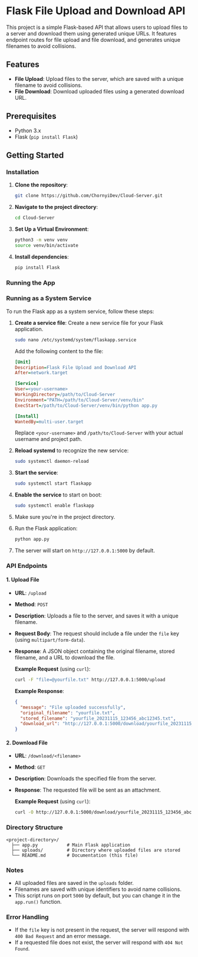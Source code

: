  # Flask File Upload and Download API

This project is a simple Flask-based API that allows users to upload files to a server and download them using generated unique URLs. It features endpoint routes for file upload and file download, and generates unique filenames to avoid collisions.

## Features
- **File Upload**: Upload files to the server, which are saved with a unique filename to avoid collisions.
- **File Download**: Download uploaded files using a generated download URL.

## Prerequisites
- Python 3.x
- Flask (`pip install Flask`)

## Getting Started

### Installation
1. **Clone the repository**:
   ```sh
   git clone https://github.com/ChornyiDev/Cloud-Server.git
   ```

2. **Navigate to the project directory**:
   ```sh
   cd Cloud-Server
   ```

3. **Set Up a Virtual Environment**:
   ```sh
   python3 -m venv venv
   source venv/bin/activate
   ```

5. **Install dependencies**:
   ```sh
   pip install Flask
   ```

### Running the App

### Running as a System Service

To run the Flask app as a system service, follow these steps:

1. **Create a service file**: Create a new service file for your Flask application.
   ```sh
   sudo nano /etc/systemd/system/flaskapp.service
   ```

   Add the following content to the file:
   ```ini
   [Unit]
   Description=Flask File Upload and Download API
   After=network.target

   [Service]
   User=<your-username>
   WorkingDirectory=/path/to/Cloud-Server
   Environment="PATH=/path/to/Cloud-Server/venv/bin"
   ExecStart=/path/to/Cloud-Server/venv/bin/python app.py

   [Install]
   WantedBy=multi-user.target
   ```

   Replace `<your-username>` and `/path/to/Cloud-Server` with your actual username and project path.

2. **Reload systemd** to recognize the new service:
   ```sh
   sudo systemctl daemon-reload
   ```

3. **Start the service**:
   ```sh
   sudo systemctl start flaskapp
   ```

4. **Enable the service** to start on boot:
   ```sh
   sudo systemctl enable flaskapp
   ```

1. Make sure you're in the project directory.
2. Run the Flask application:
   ```sh
   python app.py
   ```
3. The server will start on `http://127.0.0.1:5000` by default.

### API Endpoints

#### 1. Upload File
- **URL**: `/upload`
- **Method**: `POST`
- **Description**: Uploads a file to the server, and saves it with a unique filename.
- **Request Body**: The request should include a file under the `file` key (using `multipart/form-data`).
- **Response**: A JSON object containing the original filename, stored filename, and a URL to download the file.

  **Example Request** (using `curl`):
  ```sh
  curl -F "file=@yourfile.txt" http://127.0.0.1:5000/upload
  ```

  **Example Response**:
  ```json
  {
    "message": "File uploaded successfully",
    "original_filename": "yourfile.txt",
    "stored_filename": "yourfile_20231115_123456_abc12345.txt",
    "download_url": "http://127.0.0.1:5000/download/yourfile_20231115_123456_abc12345.txt"
  }
  ```

#### 2. Download File
- **URL**: `/download/<filename>`
- **Method**: `GET`
- **Description**: Downloads the specified file from the server.
- **Response**: The requested file will be sent as an attachment.

  **Example Request** (using `curl`):
  ```sh
  curl -O http://127.0.0.1:5000/download/yourfile_20231115_123456_abc12345.txt
  ```

### Directory Structure
```
<project-directory>/
  ├── app.py           # Main Flask application
  ├── uploads/         # Directory where uploaded files are stored
  └── README.md        # Documentation (this file)
```

### Notes
- All uploaded files are saved in the `uploads` folder.
- Filenames are saved with unique identifiers to avoid name collisions.
- This script runs on port `5000` by default, but you can change it in the `app.run()` function.

### Error Handling
- If the `file` key is not present in the request, the server will respond with `400 Bad Request` and an error message.
- If a requested file does not exist, the server will respond with `404 Not Found`.
